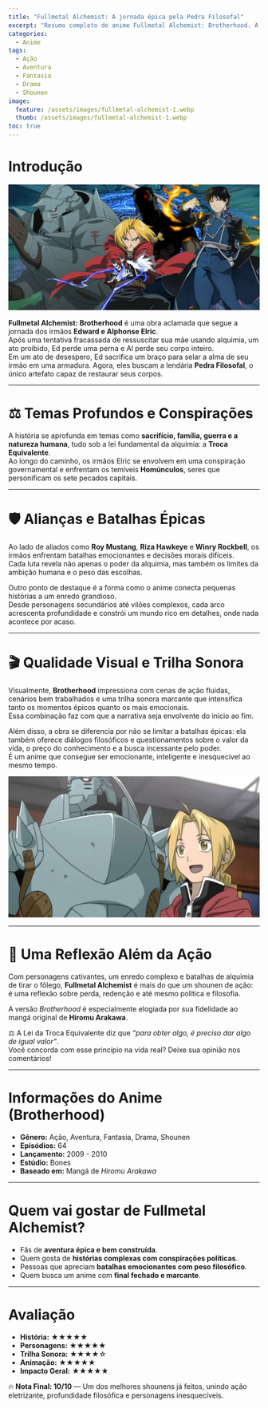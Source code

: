```yaml
---
title: "Fullmetal Alchemist: A jornada épica pela Pedra Filosofal"
excerpt: "Resumo completo do anime Fullmetal Alchemist: Brotherhood. A busca dos irmãos Elric pela Pedra Filosofal em uma história de sacrifício, guerra e redenção."
categories:
  - Anime
tags:
  - Ação
  - Aventura
  - Fantasia
  - Drama
  - Shounen
image:
  feature: /assets/images/fullmetal-alchemist-1.webp
  thumb: /assets/images/fullmetal-alchemist-1.webp
toc: true
---
```


# Introdução

![Irmãos Edward e Alphonse Elric](/assets/images/fullmetal-alchemist-1.webp)

**Fullmetal Alchemist: Brotherhood** é uma obra aclamada que segue a jornada dos irmãos **Edward e Alphonse Elric**.  
Após uma tentativa fracassada de ressuscitar sua mãe usando alquimia, um ato proibido, Ed perde uma perna e Al perde seu corpo inteiro.  
Em um ato de desespero, Ed sacrifica um braço para selar a alma de seu irmão em uma armadura. Agora, eles buscam a lendária **Pedra Filosofal**, o único artefato capaz de restaurar seus corpos.

---

# ⚖️ Temas Profundos e Conspirações

A história se aprofunda em temas como **sacrifício, família, guerra e a natureza humana**, tudo sob a lei fundamental da alquimia: a **Troca Equivalente**.  
Ao longo do caminho, os irmãos Elric se envolvem em uma conspiração governamental e enfrentam os temíveis **Homúnculos**, seres que personificam os sete pecados capitais.

---

# 🛡️ Alianças e Batalhas Épicas

Ao lado de aliados como **Roy Mustang**, **Riza Hawkeye** e **Winry Rockbell**, os irmãos enfrentam batalhas emocionantes e decisões morais difíceis.  
Cada luta revela não apenas o poder da alquimia, mas também os limites da ambição humana e o peso das escolhas.

Outro ponto de destaque é a forma como o anime conecta pequenas histórias a um enredo grandioso.  
Desde personagens secundários até vilões complexos, cada arco acrescenta profundidade e constrói um mundo rico em detalhes, onde nada acontece por acaso.

---

# 🎬 Qualidade Visual e Trilha Sonora

Visualmente, **Brotherhood** impressiona com cenas de ação fluidas, cenários bem trabalhados e uma trilha sonora marcante que intensifica tanto os momentos épicos quanto os mais emocionais.  
Essa combinação faz com que a narrativa seja envolvente do início ao fim.

Além disso, a obra se diferencia por não se limitar a batalhas épicas: ela também oferece diálogos filosóficos e questionamentos sobre o valor da vida, o preço do conhecimento e a busca incessante pelo poder.  
É um anime que consegue ser emocionante, inteligente e inesquecível ao mesmo tempo.

![Círculo de Transmutação Humana](/assets/images/fullmetal-alchemist-2.webp)

---

# 🧩 Uma Reflexão Além da Ação

Com personagens cativantes, um enredo complexo e batalhas de alquimia de tirar o fôlego, **Fullmetal Alchemist** é mais do que um shounen de ação:  
é uma reflexão sobre perda, redenção e até mesmo política e filosofia.  

A versão *Brotherhood* é especialmente elogiada por sua fidelidade ao mangá original de **Hiromu Arakawa**.

⚖️ A Lei da Troca Equivalente diz que *“para obter algo, é preciso dar algo de igual valor”*.  
Você concorda com esse princípio na vida real? Deixe sua opinião nos comentários!  

---

# Informações do Anime (Brotherhood)

- **Gênero:** Ação, Aventura, Fantasia, Drama, Shounen  
- **Episódios:** 64  
- **Lançamento:** 2009 - 2010  
- **Estúdio:** Bones  
- **Baseado em:** Mangá de *Hiromu Arakawa*  

---

# Quem vai gostar de Fullmetal Alchemist?

- Fãs de **aventura épica e bem construída**.  
- Quem gosta de **histórias complexas com conspirações políticas**.  
- Pessoas que apreciam **batalhas emocionantes com peso filosófico**.  
- Quem busca um anime com **final fechado e marcante**.  

---

# Avaliação

- **História:** ★★★★★  
- **Personagens:** ★★★★★  
- **Trilha Sonora:** ★★★★☆  
- **Animação:** ★★★★★  
- **Impacto Geral:** ★★★★★  

🔥 **Nota Final: 10/10** — Um dos melhores shounens já feitos, unindo ação eletrizante, profundidade filosófica e personagens inesquecíveis.
